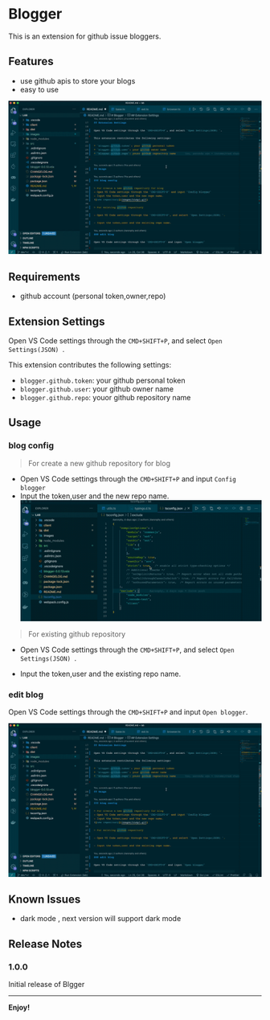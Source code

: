 # Blogger

This is an extension for github issue bloggers.

## Features

- use github apis to store your blogs
- easy to use

![new repository](images/step2.gif)


## Requirements

- github account (personal token,owner,repo)

## Extension Settings

Open VS Code settings through the `CMD+SHIFT+P`, and select `Open Settings(JSON) `.

This extension contributes the following settings:

* `blogger.github.token`: your github personal token
* `blogger.github.user`: your github owner name
* `blogger.github.repo`: youor github repository name


## Usage

### blog config

> For create a new github repository for blog
- Open VS Code settings through the `CMD+SHIFT+P` and input `Config blogger`
- Input the token,user and the new repo name.
![new repository](images/step1.gif)

> For existing github repository

- Open VS Code settings through the `CMD+SHIFT+P`, and select `Open Settings(JSON) `.

- Input the token,user and the existing repo name.

### edit blog

Open VS Code settings through the `CMD+SHIFT+P` and input `Open blogger`.

![new repository](images/step2.gif)


## Known Issues

* dark mode , next version will support dark mode

## Release Notes

### 1.0.0

Initial release of Blgger


-----------------------------------------------------------------------------------------------------------

**Enjoy!**
